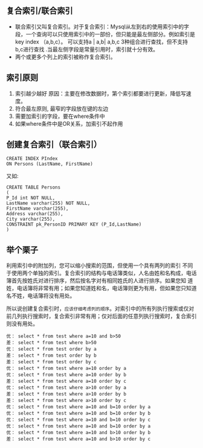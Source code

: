 ## 复合索引/联合索引
- 联合索引又叫复合索引。对于复合索引：Mysql从左到右的使用索引中的字段，一个查询可以只使用索引中的一部份，但只能是最左侧部分。例如索引是key index （a,b,c）。 可以支持a | a,b| a,b,c 3种组合进行查找，但不支持 b,c进行查找 .当最左侧字段是常量引用时，索引就十分有效。
- 两个或更多个列上的索引被称作复合索引。

## 索引原则
1. 索引越少越好
原因：主要在修改数据时，第个索引都要进行更新，降低写速度。
2. 符合最左原则, 最窄的字段放在键的左边
3. 需要加索引的字段，要在where条件中
4. 如果where条件中是OR关系，加索引不起作用

## 创建复合索引（联合索引）
```
CREATE INDEX PIndex
ON Persons (LastName, FirstName)
```
又如:
```
CREATE TABLE Persons
(
P_Id int NOT NULL,
LastName varchar(255) NOT NULL,
FirstName varchar(255),
Address varchar(255),
City varchar(255),
CONSTRAINT pk_PersonID PRIMARY KEY (P_Id,LastName)
)
```

## 举个栗子
利用索引中的附加列，您可以缩小搜索的范围，但使用一个具有两列的索引 不同于使用两个单独的索引。复合索引的结构与电话簿类似，人名由姓和名构成，电话簿首先按姓氏对进行排序，然后按名字对有相同姓氏的人进行排序。如果您知 道姓，电话簿将非常有用；如果您知道姓和名，电话簿则更为有用，但如果您只知道名不姓，电话簿将没有用处。

所以说创建复合索引时，`应该仔细考虑列的顺序`。对索引中的所有列执行搜索或仅对前几列执行搜索时，复合索引非常有用；仅对后面的任意列执行搜索时，复合索引则没有用处。

```
优： select * from test where a=10 and b>50
差： select * from test where b>50
优： select * from test order by a
差： select * from test order by b
差： select * from test order by c
优： select * from test where a=10 order by a
优： select * from test where a=10 order by b
差： select * from test where a=10 order by c
优： select * from test where a>10 order by a
差： select * from test where a>10 order by b
差： select * from test where a>10 order by c
优： select * from test where a=10 and b=10 order by a
优： select * from test where a=10 and b=10 order by b
优： select * from test where a=10 and b=10 order by c
优： select * from test where a=10 and b=10 order by a
优： select * from test where a=10 and b>10 order by b
差： select * from test where a=10 and b>10 order by c

```

